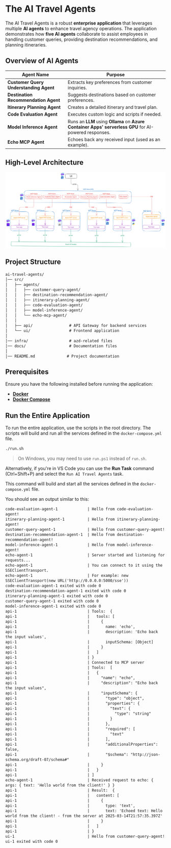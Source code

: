 # The AI Travel Agents

The AI Travel Agents is a robust **enterprise application** that leverages multiple **AI agents** to enhance travel agency operations. The application demonstrates how **five AI agents** collaborate to assist employees in handling customer queries, providing destination recommendations, and planning itineraries.

## Overview of AI Agents

| Agent Name                             | Purpose                                                                                                |
| -------------------------------------- | ------------------------------------------------------------------------------------------------------ |
| **Customer Query Understanding Agent** | Extracts key preferences from customer inquiries.                                                      |
| **Destination Recommendation Agent**   | Suggests destinations based on customer preferences.                                                   |
| **Itinerary Planning Agent**           | Creates a detailed itinerary and travel plan.                                                          |
| **Code Evaluation Agent**              | Executes custom logic and scripts if needed.                                                           |
| **Model Inference Agent**              | Runs an **LLM** using **Ollama** on **Azure Container Apps' serverless GPU** for AI-powered responses. |
| **Echo MCP Agent**                     | Echoes back any received input (used as an example).                                                   |

## High-Level Architecture

![High-Level Architecture](docs/ai-travel-agents-architecture-diagram.png)

## Project Structure

```
ai-travel-agents/
│── src/
│   ├── agents/
│   │   ├── customer-query-agent/
│   │   ├── destination-recommendation-agent/
│   │   ├── itinerary-planning-agent/
│   │   ├── code-evaluation-agent/
│   │   ├── model-inference-agent/
│   │   └── echo-mcp-agent/
│   │
│   ├── api/                # API Gateway for backend services
│   └── ui/                 # Frontend application
│
│── infra/                  # azd-related files
│── docs/                   # Documentation files
│
│── README.md              # Project documentation
```

## Prerequisites

Ensure you have the following installed before running the application:

- **[Docker](https://www.docker.com/)**
- **[Docker Compose](https://docs.docker.com/compose/)**

## Run the Entire Application

To run the entire application, use the scripts in the root directory. The scripts will build and run all the services defined in the `docker-compose.yml` file.

```sh
./run.sh
```

> On Windows, you may need to use `run.ps1` instead of `run.sh`.

Alternatively, if you're in VS Code you can use the **Run Task** command (Ctrl+Shift+P) and select the `Run AI Travel Agents` task.

This command will build and start all the services defined in the `docker-compose.yml` file.

You should see an output similar to this:

```
code-evaluation-agent-1             | Hello from code-evaluation-agent!
itinerary-planning-agent-1          | Hello from itinerary-planning-agent!
customer-query-agent-1              | Hello from customer-query-agent!
destination-recommendation-agent-1  | Hello from destination-recommendation-agent!
model-inference-agent-1             | Hello from model-inference-agent!
echo-agent-1                        | Server started and listening for requests...
echo-agent-1                        | You can connect to it using the SSEClientTransport.
echo-agent-1                        | For example: new SSEClientTransport(new URL('http://0.0.0.0:5000/sse'))
code-evaluation-agent-1 exited with code 0
destination-recommendation-agent-1 exited with code 0
itinerary-planning-agent-1 exited with code 0
customer-query-agent-1 exited with code 0
model-inference-agent-1 exited with code 0
api-1                               | Tools:  {
api-1                               |   tools: [
api-1                               |     {
api-1                               |       name: 'echo',
api-1                               |       description: 'Echo back the input values',
api-1                               |       inputSchema: [Object]
api-1                               |     }
api-1                               |   ]
api-1                               | }
api-1                               | Connected to MCP server
api-1                               | Tools:  [
api-1                               |   {
api-1                               |     "name": "echo",
api-1                               |     "description": "Echo back the input values",
api-1                               |     "inputSchema": {
api-1                               |       "type": "object",
api-1                               |       "properties": {
api-1                               |         "text": {
api-1                               |           "type": "string"
api-1                               |         }
api-1                               |       },
api-1                               |       "required": [
api-1                               |         "text"
api-1                               |       ],
api-1                               |       "additionalProperties": false,
api-1                               |       "$schema": "http://json-schema.org/draft-07/schema#"
api-1                               |     }
api-1                               |   }
api-1                               | ]
echo-agent-1                        | Received request to echo: { args: { text: 'Hello world from the client!' } }
api-1                               | Result:  {
api-1                               |   content: [
api-1                               |     {
api-1                               |       type: 'text',
api-1                               |       text: 'Echoed text: Hello world from the client! - from the server at 2025-03-14T21:57:35.397Z'
api-1                               |     }
api-1                               |   ]
api-1                               | }
ui-1                                | Hello from customer-query-agent!
ui-1 exited with code 0
```
